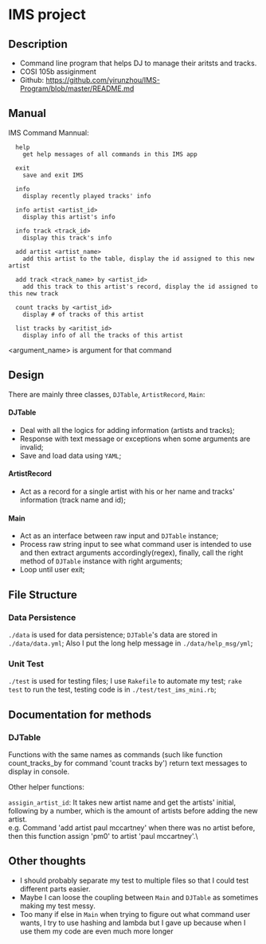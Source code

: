 
# IMS project

## Description

- Command line program that helps DJ to manage their aritsts and tracks. 
- COSI 105b assiginment 
- Github: 
https://github.com/yirunzhou/IMS-Program/blob/master/README.md

## Manual

IMS Command Mannual:

      help
        get help messages of all commands in this IMS app
      
      exit
        save and exit IMS
      
      info
        display recently played tracks' info
      
      info artist <artist_id>
        display this artist's info
      
      info track <track_id>
        display this track's info
      
      add artist <artist_name>
        add this artist to the table, display the id assigned to this new artist
      
      add track <track_name> by <artist_id>
        add this track to this artist's record, display the id assigned to this new track
      
      count tracks by <artist_id>
        display # of tracks of this artist
      
      list tracks by <aritist_id>
        display info of all the tracks of this artist


<argument_name> is argument for that command


## Design

There are mainly three classes, `DJTable`, `ArtistRecord`, `Main`:

 #### DJTable
 - Deal with all the logics for adding information (artists and tracks);
 - Response with text message or exceptions when some arguments are invalid;
 - Save and load data using `YAML`;
 
 #### ArtistRecord
 - Act as a record for a single artist with his or her name and tracks' information (track name and id);
 
 #### Main
 - Act as an interface between raw input and `DJTable` instance;
 - Process raw string input to see what command user is intended to use and then extract arguments accordingly(regex), finally, call the right method of `DJTable` instance with right arguments;
 - Loop until user exit;
 
 

## File Structure

### Data Persistence

`./data` is used for data persistence;
`DJTable`'s data are stored in `./data/data.yml`;
Also I put the long help message in `./data/help_msg/yml`;

### Unit Test

`./test` is used for testing files;
I use `Rakefile` to automate my test;
`rake test` to run the test, testing code is in `./test/test_ims_mini.rb`;



## Documentation for methods

  ### DJTable
  Functions with the same names as commands (such like function count_tracks_by for command 'count tracks by') return text messages to display in console.
  
  Other helper functions:
  
  `assigin_artist_id`: 
  It takes new artist name and get the artists' initial, following by a number, which is the amount of artists before adding the new artist. \
  e.g. Command 'add artist paul mccartney' when there was no artist before, then this function assign 'pm0' to artist 'paul mccartney'.\



 


## Other thoughts

- I should probably separate my test to multiple files so that I could test different parts easier.
- Maybe I can loose the coupling between `Main` and `DJTable` as sometimes making my test messy.
- Too many if else in `Main` when trying to figure out what command user wants, I try to use hashing and lambda but I gave up because when I use them my code are even much more longer
